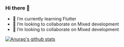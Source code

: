 ### Hi there 👋


- 🌱 I’m currently learning Flutter
- 👯 I’m looking to collaborate on Mixed development
- 👯 I’m looking to collaborate on Mixed development





[![Anurag's github stats](https://github-readme-stats.vercel.app/api?username=521xueweihan)](https://github.com/anuraghazra/github-readme-stats)
